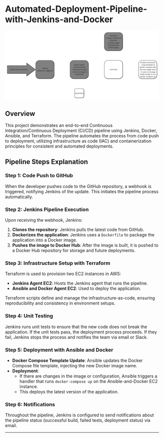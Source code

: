 # Automated-Deployment-Pipeline-with-Jenkins-and-Docker
![Image](pipeline-image.png)

## Overview
This project demonstrates an end-to-end Continuous Integration/Continuous Deployment (CI/CD) pipeline using Jenkins, Docker, Ansible, and Terraform. The pipeline automates the process from code push to deployment, utilizing infrastructure as code (IAC) and containerization principles for consistent and automated deployments.

## Pipeline Steps Explanation

### Step 1: Code Push to GitHub

When the developer pushes code to the GitHub repository, a webhook is triggered, notifying Jenkins of the update. This initiates the pipeline process automatically.

### Step 2: Jenkins Pipeline Execution

Upon receiving the webhook, Jenkins:
1. **Clones the repository**: Jenkins pulls the latest code from GitHub.
2. **Dockerizes the application**: Jenkins uses a `Dockerfile` to package the application into a Docker image.
3. **Pushes the image to Docker Hub**: After the image is built, it is pushed to a Docker Hub repository for storage and future deployments.

### Step 3: Infrastructure Setup with Terraform

Terraform is used to provision two EC2 instances in AWS:
- **Jenkins Agent EC2**: Hosts the Jenkins agent that runs the pipeline.
- **Ansible and Docker Agent EC2**: Used to deploy the application.

Terraform scripts define and manage the infrastructure-as-code, ensuring reproducibility and consistency in environment setups.

### Step 4: Unit Testing

Jenkins runs unit tests to ensure that the new code does not break the application. If the unit tests pass, the deployment process proceeds. If they fail, Jenkins stops the process and notifies the team via email or Slack.

### Step 5: Deployment with Ansible and Docker

- **Docker Compose Template Update**: Ansible updates the Docker Compose file template, injecting the new Docker image name.
- **Deployment**: 
   - If there are changes in the image or configuration, Ansible triggers a handler that runs `docker-compose up` on the Ansible-and-Docker EC2 instance.
   - This deploys the latest version of the application.

### Step 6: Notifications

Throughout the pipeline, Jenkins is configured to send notifications about the pipeline status (successful build, failed tests, deployment status) via email.

---



